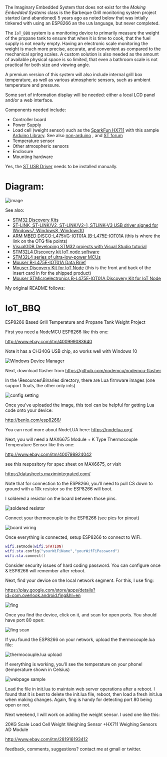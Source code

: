 
The Imaginary Embedded System that does not exist for the _Making Embedded Systems_ class is the Barbeque Grill 
monitoring system project started (and abandoned) 5 years ago as noted below that was intially tinkered with using
an ESP8266 an the `LUA` language, but never completed. 

The `IoT_BBQ` system is a monitoring device to primarily measure the weight of the propane tank to ensure that
when it is time to cook, that the fuel supply is not nearly empty. Having an electronic scale monitoring the weight
is much more precise, accurate, and convenient as compared to the mechanical spring scales. A custom solution is also 
needed as the amount of available physical space is so limited, that even a bathroom scale is not practical for both 
size and viewing angle.

A premium version of this system will also include internal grill box temperature, as well as various atmospheric sensors, 
such as ambient temperature and pressure. 

Some sort of information display will be needed: either a local LCD panel and/or a web interface.

Components needed include:

- Controller board
- Power Supply
- Load cell (weight sensor) such as the [SparkFun HX711](https://www.sparkfun.com/products/13879) with this sample [Arduino Library](https://github.com/bogde/HX711). See also [non-arduino](https://github.com/nimaltd/HX711)
, and [ST forum](https://community.st.com/s/question/0D50X0000AusvItSQI/trying-to-interface-with-an-hx711-load-cell-amp)
- Temperature sensor
- Other atmospheric sensors
- Enclosure
- Mounting hardware

Yes, the [ST USB Driver](https://www.st.com/en/development-tools/stsw-link009.html) needs to be installed manually.

# Diagram:

![image](https://user-images.githubusercontent.com/13059545/142352018-6cc0b29a-dc3a-40f1-bdc3-9d5999a4fc22.png)


See also:
- [STM32 Discovery Kits](https://www.st.com/en/evaluation-tools/stm32-discovery-kits.html#products)
- [ST-LINK, ST-LINK/V2, ST-LINK/V2-1, STLINK-V3 USB driver signed for Windows7, Windows8, Windows10](https://www.st.com/content/my_st_com/en/products/development-tools/software-development-tools/stm32-software-development-tools/stm32-utilities/stsw-link009.license=1637530388106.product=STSW-LINK009.version=2.0.2.html)
- [ARM MBED DISCO-L475VG-IOT01A (B-L475E-IOT01A](https://os.mbed.com/platforms/ST-Discovery-L475E-IOT01A/) (this is where the link on the OTG file points)
- [VisualGDB Developing STM32 projects with Visual Studio tutorial](https://visualgdb.com/tutorials/arm/stm32/)
- [STM32L4 Discovery kit IoT node software](https://www.st.com/en/evaluation-tools/b-l475e-iot01a.html#tools-software)
- [STM32L4 series of ultra-low-power MCUs](https://www.st.com/en/microcontrollers-microprocessors/stm32l4-series.html)
- [Mouser B-L475E-IOT01A Data Brief ](https://www.mouser.com/datasheet/2/389/b-l475e-iot01a-1848022.pdf)
- [Mouser Discovery Kit for IoT Node](https://www.mouser.com/pdfdocs/RS7706_IC_STM32L475E-IOT01A1_0517d.pdf) (this is the front and back of the insert card in for the shipped product)
- [Mouser STMicroelectronics B-L475E-IOT01A Discovery Kit for IoT Node](https://www.mouser.com/new/stmicroelectronics/stm-b-l475e-iot01a-kit/)

My original README follows:

# IoT_BBQ
ESP8266 Based Grill Temperature and Propane Tank Weight Project

First you need a NodeMCU ESP8266 like this one:

http://www.ebay.com/itm/400999083640

Note it has a CH340G USB chip, so works well with Windows 10

![Windows Device Manager](https://github.com/gojimmypi/IoT_BBQ/blob/main/pics/Windows10_DeviceManager_CH340.JPG)

Next, download flasher from https://github.com/nodemcu/nodemcu-flasher

In the \Resources\Binaries directory, there are Lua firmware images (one support floats, the other only ints)

![config setting](https://github.com/gojimmypi/IoT_BBQ/blob/main/pics/Programmer_Config.jpg)

Once you've uploaded the image, this tool can be helpful for getting Lua code onto your device:

http://benlo.com/esp8266/ 

You can read more about NodeLUA here: https://nodelua.org/

Next, you will need a MAX6675 Module + K Type Thermocouple Temperature Sensor like this one: 

http://www.ebay.com/itm/400798924042

see this respository for spec sheet on MAX6675, or visit 

https://datasheets.maximintegrated.com/

Note that for connection to the ESP8266, you'll need to pull CS down to ground with a 10k resistor so the ESP8266 will boot.

I soldered a resistor on the board between those pins.

![soldered resistor](https://github.com/gojimmypi/IoT_BBQ/blob/main/pics/resistor.jpg)

Connect your thermocouple to the ESP8266 (see pics for pinout)

![board wiring](https://github.com/gojimmypi/IoT_BBQ/blob/main/pics/board.jpg)

Once everything is connected, setup ESP8266 to connect to WiFi. 

```Lua
wifi.setmode(wifi.STATION)
wifi.sta.config("yourWiFiName","yourWifFiPassword")
wifi.sta.connect()
```

Consider security issues of hard coding password. You can configure once & ESP8266 will remember after reboot.

Next, find your device on the local network segment. For this, I use fing:

https://play.google.com/store/apps/details?id=com.overlook.android.fing&hl=en

![fing](https://github.com/gojimmypi/IoT_BBQ/blob/main/pics/fing.jpg)

Once you find the device, click on it, and scan for open ports. You should have port 80 open:

![fing scan](https://github.com/gojimmypi/IoT_BBQ/blob/main/pics/fing-scan.jpg)

If you found the ESP8266 on your network, upload the thermocouple.lua file:

![thermocouple.lua upload](https://github.com/gojimmypi/IoT_BBQ/blob/main/pics/upload_thermocouple.jpg)

If everything is working, you'll see the temperature on your phone! (temperature shown in Celsius)

![webpage sample]( https://github.com/gojimmypi/IoT_BBQ/blob/main/pics/webpage.jpg)

Load the file in init.lua to maintain web server operations after a reboot. I found that it is best to delete the init.lua file, reboot, then load a fresh init.lua when making changes. Again, fing is handy for detecting port 80 being open or not.

Next weekend, I will work on adding the weight sensor. I used one like this:

20KG Scale Load Cell Weight Weighing Sensor +HX711 Weighing Sensors AD Module 

http://www.ebay.com/itm/281916193412

feedback, comments, suggestions? contact me at gmail or twitter.


